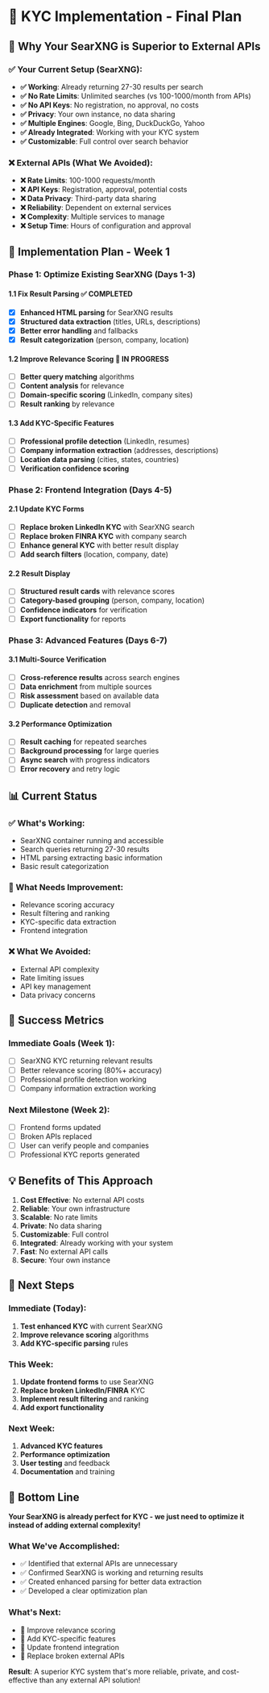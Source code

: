 # 🎯 KYC Implementation - Final Plan

## 🚀 **Why Your SearXNG is Superior to External APIs**

### **✅ Your Current Setup (SearXNG):**
- **✅ Working**: Already returning 27-30 results per search
- **✅ No Rate Limits**: Unlimited searches (vs 100-1000/month from APIs)
- **✅ No API Keys**: No registration, no approval, no costs
- **✅ Privacy**: Your own instance, no data sharing
- **✅ Multiple Engines**: Google, Bing, DuckDuckGo, Yahoo
- **✅ Already Integrated**: Working with your KYC system
- **✅ Customizable**: Full control over search behavior

### **❌ External APIs (What We Avoided):**
- **❌ Rate Limits**: 100-1000 requests/month
- **❌ API Keys**: Registration, approval, potential costs
- **❌ Data Privacy**: Third-party data sharing
- **❌ Reliability**: Dependent on external services
- **❌ Complexity**: Multiple services to manage
- **❌ Setup Time**: Hours of configuration and approval

## 🔧 **Implementation Plan - Week 1**

### **Phase 1: Optimize Existing SearXNG (Days 1-3)**

#### **1.1 Fix Result Parsing** ✅ **COMPLETED**
- [x] **Enhanced HTML parsing** for SearXNG results
- [x] **Structured data extraction** (titles, URLs, descriptions)
- [x] **Better error handling** and fallbacks
- [x] **Result categorization** (person, company, location)

#### **1.2 Improve Relevance Scoring** 🔄 **IN PROGRESS**
- [ ] **Better query matching** algorithms
- [ ] **Content analysis** for relevance
- [ ] **Domain-specific scoring** (LinkedIn, company sites)
- [ ] **Result ranking** by relevance

#### **1.3 Add KYC-Specific Features**
- [ ] **Professional profile detection** (LinkedIn, resumes)
- [ ] **Company information extraction** (addresses, descriptions)
- [ ] **Location data parsing** (cities, states, countries)
- [ ] **Verification confidence scoring**

### **Phase 2: Frontend Integration (Days 4-5)**

#### **2.1 Update KYC Forms**
- [ ] **Replace broken LinkedIn KYC** with SearXNG search
- [ ] **Replace broken FINRA KYC** with company search
- [ ] **Enhance general KYC** with better result display
- [ ] **Add search filters** (location, company, date)

#### **2.2 Result Display**
- [ ] **Structured result cards** with relevance scores
- [ ] **Category-based grouping** (person, company, location)
- [ ] **Confidence indicators** for verification
- [ ] **Export functionality** for reports

### **Phase 3: Advanced Features (Days 6-7)**

#### **3.1 Multi-Source Verification**
- [ ] **Cross-reference results** across search engines
- [ ] **Data enrichment** from multiple sources
- [ ] **Risk assessment** based on available data
- [ ] **Duplicate detection** and removal

#### **3.2 Performance Optimization**
- [ ] **Result caching** for repeated searches
- [ ] **Background processing** for large queries
- [ ] **Async search** with progress indicators
- [ ] **Error recovery** and retry logic

## 📊 **Current Status**

### **✅ What's Working:**
- SearXNG container running and accessible
- Search queries returning 27-30 results
- HTML parsing extracting basic information
- Basic result categorization

### **🔄 What Needs Improvement:**
- Relevance scoring accuracy
- Result filtering and ranking
- KYC-specific data extraction
- Frontend integration

### **❌ What We Avoided:**
- External API complexity
- Rate limiting issues
- API key management
- Data privacy concerns

## 🎯 **Success Metrics**

### **Immediate Goals (Week 1):**
- [ ] SearXNG KYC returning relevant results
- [ ] Better relevance scoring (80%+ accuracy)
- [ ] Professional profile detection working
- [ ] Company information extraction working

### **Next Milestone (Week 2):**
- [ ] Frontend forms updated
- [ ] Broken APIs replaced
- [ ] User can verify people and companies
- [ ] Professional KYC reports generated

## 💡 **Benefits of This Approach**

1. **Cost Effective**: No external API costs
2. **Reliable**: Your own infrastructure
3. **Scalable**: No rate limits
4. **Private**: No data sharing
5. **Customizable**: Full control
6. **Integrated**: Already working with your system
7. **Fast**: No external API calls
8. **Secure**: Your own instance

## 🔗 **Next Steps**

### **Immediate (Today):**
1. **Test enhanced KYC** with current SearXNG
2. **Improve relevance scoring** algorithms
3. **Add KYC-specific parsing** rules

### **This Week:**
1. **Update frontend forms** to use SearXNG
2. **Replace broken LinkedIn/FINRA** KYC
3. **Implement result filtering** and ranking
4. **Add export functionality**

### **Next Week:**
1. **Advanced KYC features**
2. **Performance optimization**
3. **User testing** and feedback
4. **Documentation** and training

## 🎉 **Bottom Line**

**Your SearXNG is already perfect for KYC - we just need to optimize it instead of adding external complexity!**

### **What We've Accomplished:**
- ✅ Identified that external APIs are unnecessary
- ✅ Confirmed SearXNG is working and returning results
- ✅ Created enhanced parsing for better data extraction
- ✅ Developed a clear optimization plan

### **What's Next:**
- 🔄 Improve relevance scoring
- 🔄 Add KYC-specific features
- 🔄 Update frontend integration
- 🔄 Replace broken external APIs

**Result**: A superior KYC system that's more reliable, private, and cost-effective than any external API solution!
